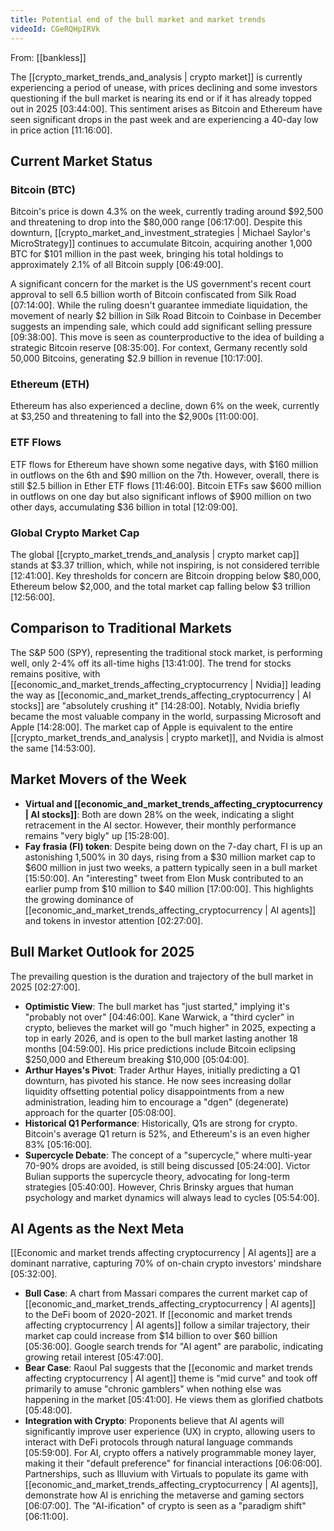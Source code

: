 ```yaml
---
title: Potential end of the bull market and market trends
videoId: CGeRQHpIRVk
---
```


From: [[bankless]] <br/> 

The [[crypto_market_trends_and_analysis | crypto market]] is currently experiencing a period of unease, with prices declining and some investors questioning if the bull market is nearing its end or if it has already topped out in 2025 <a class="yt-timestamp" data-t="03:44:00">[03:44:00]</a>. This sentiment arises as Bitcoin and Ethereum have seen significant drops in the past week and are experiencing a 40-day low in price action <a class="yt-timestamp" data-t="11:16:00">[11:16:00]</a>.

## Current Market Status

### Bitcoin (BTC)
Bitcoin's price is down 4.3% on the week, currently trading around $92,500 and threatening to drop into the $80,000 range <a class="yt-timestamp" data-t="06:17:00">[06:17:00]</a>. Despite this downturn, [[crypto_market_and_investment_strategies | Michael Saylor's MicroStrategy]] continues to accumulate Bitcoin, acquiring another 1,000 BTC for $101 million in the past week, bringing his total holdings to approximately 2.1% of all Bitcoin supply <a class="yt-timestamp" data-t="06:49:00">[06:49:00]</a>.

A significant concern for the market is the US government's recent court approval to sell 6.5 billion worth of Bitcoin confiscated from Silk Road <a class="yt-timestamp" data-t="07:14:00">[07:14:00]</a>. While the ruling doesn't guarantee immediate liquidation, the movement of nearly $2 billion in Silk Road Bitcoin to Coinbase in December suggests an impending sale, which could add significant selling pressure <a class="yt-timestamp" data-t="09:38:00">[09:38:00]</a>. This move is seen as counterproductive to the idea of building a strategic Bitcoin reserve <a class="yt-timestamp" data-t="08:35:00">[08:35:00]</a>. For context, Germany recently sold 50,000 Bitcoins, generating $2.9 billion in revenue <a class="yt-timestamp" data-t="10:17:00">[10:17:00]</a>.

### Ethereum (ETH)
Ethereum has also experienced a decline, down 6% on the week, currently at $3,250 and threatening to fall into the $2,900s <a class="yt-timestamp" data-t="11:00:00">[11:00:00]</a>.

### ETF Flows
ETF flows for Ethereum have shown some negative days, with $160 million in outflows on the 6th and $90 million on the 7th. However, overall, there is still $2.5 billion in Ether ETF flows <a class="yt-timestamp" data-t="11:46:00">[11:46:00]</a>. Bitcoin ETFs saw $600 million in outflows on one day but also significant inflows of $900 million on two other days, accumulating $36 billion in total <a class="yt-timestamp" data-t="12:09:00">[12:09:00]</a>.

### Global Crypto Market Cap
The global [[crypto_market_trends_and_analysis | crypto market cap]] stands at $3.37 trillion, which, while not inspiring, is not considered terrible <a class="yt-timestamp" data-t="12:41:00">[12:41:00]</a>. Key thresholds for concern are Bitcoin dropping below $80,000, Ethereum below $2,000, and the total market cap falling below $3 trillion <a class="yt-timestamp" data-t="12:56:00">[12:56:00]</a>.

## Comparison to Traditional Markets

The S&P 500 (SPY), representing the traditional stock market, is performing well, only 2-4% off its all-time highs <a class="yt-timestamp" data-t="13:41:00">[13:41:00]</a>. The trend for stocks remains positive, with [[economic_and_market_trends_affecting_cryptocurrency | Nvidia]] leading the way as [[economic_and_market_trends_affecting_cryptocurrency | AI stocks]] are "absolutely crushing it" <a class="yt-timestamp" data-t="14:28:00">[14:28:00]</a>. Notably, Nvidia briefly became the most valuable company in the world, surpassing Microsoft and Apple <a class="yt-timestamp" data-t="14:28:00">[14:28:00]</a>. The market cap of Apple is equivalent to the entire [[crypto_market_trends_and_analysis | crypto market]], and Nvidia is almost the same <a class="yt-timestamp" data-t="14:53:00">[14:53:00]</a>.

## Market Movers of the Week

*   **Virtual and [[economic_and_market_trends_affecting_cryptocurrency | AI stocks]]**: Both are down 28% on the week, indicating a slight retracement in the AI sector. However, their monthly performance remains "very bigly" up <a class="yt-timestamp" data-t="15:28:00">[15:28:00]</a>.
*   **Fay frasia (FI) token**: Despite being down on the 7-day chart, FI is up an astonishing 1,500% in 30 days, rising from a $30 million market cap to $600 million in just two weeks, a pattern typically seen in a bull market <a class="yt-timestamp" data-t="15:50:00">[15:50:00]</a>. An "interesting" tweet from Elon Musk contributed to an earlier pump from $10 million to $40 million <a class="yt-timestamp" data-t="17:00:00">[17:00:00]</a>. This highlights the growing dominance of [[economic_and_market_trends_affecting_cryptocurrency | AI agents]] and tokens in investor attention <a class="yt-timestamp" data-t="02:27:00">[02:27:00]</a>.

## Bull Market Outlook for 2025

The prevailing question is the duration and trajectory of the bull market in 2025 <a class="yt-timestamp" data-t="02:27:00">[02:27:00]</a>.

*   **Optimistic View**: The bull market has "just started," implying it's "probably not over" <a class="yt-timestamp" data-t="04:46:00">[04:46:00]</a>. Kane Warwick, a "third cycler" in crypto, believes the market will go "much higher" in 2025, expecting a top in early 2026, and is open to the bull market lasting another 18 months <a class="yt-timestamp" data-t="04:59:00">[04:59:00]</a>. His price predictions include Bitcoin eclipsing $250,000 and Ethereum breaking $10,000 <a class="yt-timestamp" data-t="05:04:00">[05:04:00]</a>.
*   **Arthur Hayes's Pivot**: Trader Arthur Hayes, initially predicting a Q1 downturn, has pivoted his stance. He now sees increasing dollar liquidity offsetting potential policy disappointments from a new administration, leading him to encourage a "dgen" (degenerate) approach for the quarter <a class="yt-timestamp" data-t="05:08:00">[05:08:00]</a>.
*   **Historical Q1 Performance**: Historically, Q1s are strong for crypto. Bitcoin's average Q1 return is 52%, and Ethereum's is an even higher 83% <a class="yt-timestamp" data-t="05:16:00">[05:16:00]</a>.
*   **Supercycle Debate**: The concept of a "supercycle," where multi-year 70-90% drops are avoided, is still being discussed <a class="yt-timestamp" data-t="05:24:00">[05:24:00]</a>. Victor Bulian supports the supercycle theory, advocating for long-term strategies <a class="yt-timestamp" data-t="05:40:00">[05:40:00]</a>. However, Chris Brinsky argues that human psychology and market dynamics will always lead to cycles <a class="yt-timestamp" data-t="05:54:00">[05:54:00]</a>.

## AI Agents as the Next Meta

[[Economic and market trends affecting cryptocurrency | AI agents]] are a dominant narrative, capturing 70% of on-chain crypto investors' mindshare <a class="yt-timestamp" data-t="05:32:00">[05:32:00]</a>.

*   **Bull Case**: A chart from Massari compares the current market cap of [[economic_and_market_trends_affecting_cryptocurrency | AI agents]] to the DeFi boom of 2020-2021. If [[economic and market trends affecting cryptocurrency | AI agents]] follow a similar trajectory, their market cap could increase from $14 billion to over $60 billion <a class="yt-timestamp" data-t="05:36:00">[05:36:00]</a>. Google search trends for "AI agent" are parabolic, indicating growing retail interest <a class="yt-timestamp" data-t="05:47:00">[05:47:00]</a>.
*   **Bear Case**: Raoul Pal suggests that the [[economic and market trends affecting cryptocurrency | AI agent]] theme is "mid curve" and took off primarily to amuse "chronic gamblers" when nothing else was happening in the market <a class="yt-timestamp" data-t="05:41:00">[05:41:00]</a>. He views them as glorified chatbots <a class="yt-timestamp" data-t="05:48:00">[05:48:00]</a>.
*   **Integration with Crypto**: Proponents believe that AI agents will significantly improve user experience (UX) in crypto, allowing users to interact with DeFi protocols through natural language commands <a class="yt-timestamp" data-t="05:59:00">[05:59:00]</a>. For AI, crypto offers a natively programmable money layer, making it their "default preference" for financial interactions <a class="yt-timestamp" data-t="06:06:00">[06:06:00]</a>. Partnerships, such as Illuvium with Virtuals to populate its game with [[economic_and_market_trends_affecting_cryptocurrency | AI agents]], demonstrate how AI is enriching the metaverse and gaming sectors <a class="yt-timestamp" data-t="06:07:00">[06:07:00]</a>. The "AI-ification" of crypto is seen as a "paradigm shift" <a class="yt-timestamp" data-t="06:11:00">[06:11:00]</a>.